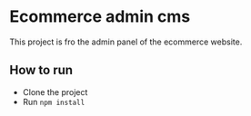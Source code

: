 # Ecommerce admin cms

This project is fro the admin panel of the ecommerce website.

## How to run

- Clone the project
- Run `npm install`
